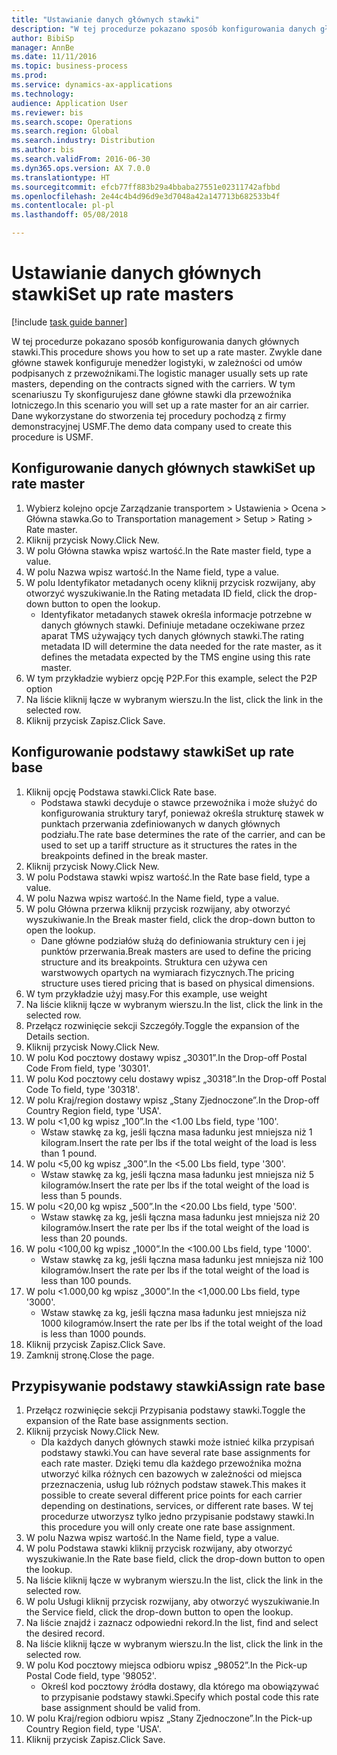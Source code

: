 ```yaml
--- 
title: "Ustawianie danych głównych stawki"
description: "W tej procedurze pokazano sposób konfigurowania danych głównych stawki."
author: BibiSp
manager: AnnBe
ms.date: 11/11/2016
ms.topic: business-process
ms.prod: 
ms.service: dynamics-ax-applications
ms.technology: 
audience: Application User
ms.reviewer: bis
ms.search.scope: Operations
ms.search.region: Global
ms.search.industry: Distribution
ms.author: bis
ms.search.validFrom: 2016-06-30
ms.dyn365.ops.version: AX 7.0.0
ms.translationtype: HT
ms.sourcegitcommit: efcb77ff883b29a4bbaba27551e02311742afbbd
ms.openlocfilehash: 2e44c4b4d96d9e3d7048a42a147713b682533b4f
ms.contentlocale: pl-pl
ms.lasthandoff: 05/08/2018

---
```

# <a name="set-up-rate-masters"></a><span data-ttu-id="cf4e8-103">Ustawianie danych głównych stawki</span><span class="sxs-lookup"><span data-stu-id="cf4e8-103">Set up rate masters</span></span>

[!include [task guide banner](../../includes/task-guide-banner.md)]

<span data-ttu-id="cf4e8-104">W tej procedurze pokazano sposób konfigurowania danych głównych stawki.</span><span class="sxs-lookup"><span data-stu-id="cf4e8-104">This procedure shows you how to set up a rate master.</span></span> <span data-ttu-id="cf4e8-105">Zwykle dane główne stawek konfiguruje menedżer logistyki, w zależności od umów podpisanych z przewoźnikami.</span><span class="sxs-lookup"><span data-stu-id="cf4e8-105">The logistic manager usually sets up rate masters, depending on the contracts signed with the carriers.</span></span> <span data-ttu-id="cf4e8-106">W tym scenariuszu Ty skonfigurujesz dane główne stawki dla przewoźnika lotniczego.</span><span class="sxs-lookup"><span data-stu-id="cf4e8-106">In this scenario you will set up a rate master for an air carrier.</span></span> <span data-ttu-id="cf4e8-107">Dane wykorzystane do stworzenia tej procedury pochodzą z firmy demonstracyjnej USMF.</span><span class="sxs-lookup"><span data-stu-id="cf4e8-107">The demo data company used to create this procedure is USMF.</span></span>


## <a name="set-up-rate-master"></a><span data-ttu-id="cf4e8-108">Konfigurowanie danych głównych stawki</span><span class="sxs-lookup"><span data-stu-id="cf4e8-108">Set up rate master</span></span>
1. <span data-ttu-id="cf4e8-109">Wybierz kolejno opcje Zarządzanie transportem > Ustawienia > Ocena > Główna stawka.</span><span class="sxs-lookup"><span data-stu-id="cf4e8-109">Go to Transportation management > Setup > Rating > Rate master.</span></span>
2. <span data-ttu-id="cf4e8-110">Kliknij przycisk Nowy.</span><span class="sxs-lookup"><span data-stu-id="cf4e8-110">Click New.</span></span>
3. <span data-ttu-id="cf4e8-111">W polu Główna stawka wpisz wartość.</span><span class="sxs-lookup"><span data-stu-id="cf4e8-111">In the Rate master field, type a value.</span></span>
4. <span data-ttu-id="cf4e8-112">W polu Nazwa wpisz wartość.</span><span class="sxs-lookup"><span data-stu-id="cf4e8-112">In the Name field, type a value.</span></span>
5. <span data-ttu-id="cf4e8-113">W polu Identyfikator metadanych oceny kliknij przycisk rozwijany, aby otworzyć wyszukiwanie.</span><span class="sxs-lookup"><span data-stu-id="cf4e8-113">In the Rating metadata ID field, click the drop-down button to open the lookup.</span></span>
    * <span data-ttu-id="cf4e8-114">Identyfikator metadanych stawek określa informacje potrzebne w danych głównych stawki. Definiuje metadane oczekiwane przez aparat TMS używający tych danych głównych stawki.</span><span class="sxs-lookup"><span data-stu-id="cf4e8-114">The rating metadata ID will determine the data needed for the rate master, as it defines the metadata expected by the TMS engine using this rate master.</span></span>  
6. <span data-ttu-id="cf4e8-115">W tym przykładzie wybierz opcję P2P.</span><span class="sxs-lookup"><span data-stu-id="cf4e8-115">For this example, select the P2P option</span></span>
7. <span data-ttu-id="cf4e8-116">Na liście kliknij łącze w wybranym wierszu.</span><span class="sxs-lookup"><span data-stu-id="cf4e8-116">In the list, click the link in the selected row.</span></span>
8. <span data-ttu-id="cf4e8-117">Kliknij przycisk Zapisz.</span><span class="sxs-lookup"><span data-stu-id="cf4e8-117">Click Save.</span></span>

## <a name="set-up-rate-base"></a><span data-ttu-id="cf4e8-118">Konfigurowanie podstawy stawki</span><span class="sxs-lookup"><span data-stu-id="cf4e8-118">Set up rate base</span></span>
1. <span data-ttu-id="cf4e8-119">Kliknij opcję Podstawa stawki.</span><span class="sxs-lookup"><span data-stu-id="cf4e8-119">Click Rate base.</span></span>
    * <span data-ttu-id="cf4e8-120">Podstawa stawki decyduje o stawce przewoźnika i może służyć do konfigurowania struktury taryf, ponieważ określa strukturę stawek w punktach przerwania zdefiniowanych w danych głównych podziału.</span><span class="sxs-lookup"><span data-stu-id="cf4e8-120">The rate base determines the rate of the carrier, and can be used to set up a tariff structure as it structures the rates in the breakpoints defined in the break master.</span></span>  
2. <span data-ttu-id="cf4e8-121">Kliknij przycisk Nowy.</span><span class="sxs-lookup"><span data-stu-id="cf4e8-121">Click New.</span></span>
3. <span data-ttu-id="cf4e8-122">W polu Podstawa stawki wpisz wartość.</span><span class="sxs-lookup"><span data-stu-id="cf4e8-122">In the Rate base field, type a value.</span></span>
4. <span data-ttu-id="cf4e8-123">W polu Nazwa wpisz wartość.</span><span class="sxs-lookup"><span data-stu-id="cf4e8-123">In the Name field, type a value.</span></span>
5. <span data-ttu-id="cf4e8-124">W polu Główna przerwa kliknij przycisk rozwijany, aby otworzyć wyszukiwanie.</span><span class="sxs-lookup"><span data-stu-id="cf4e8-124">In the Break master field, click the drop-down button to open the lookup.</span></span>
    * <span data-ttu-id="cf4e8-125">Dane główne podziałów służą do definiowania struktury cen i jej punktów przerwania.</span><span class="sxs-lookup"><span data-stu-id="cf4e8-125">Break masters are used to define the pricing structure and its breakpoints.</span></span> <span data-ttu-id="cf4e8-126">Struktura cen używa cen warstwowych opartych na wymiarach fizycznych.</span><span class="sxs-lookup"><span data-stu-id="cf4e8-126">The pricing structure uses tiered pricing that is based on physical dimensions.</span></span>  
6. <span data-ttu-id="cf4e8-127">W tym przykładzie użyj masy.</span><span class="sxs-lookup"><span data-stu-id="cf4e8-127">For this example, use weight</span></span>
7. <span data-ttu-id="cf4e8-128">Na liście kliknij łącze w wybranym wierszu.</span><span class="sxs-lookup"><span data-stu-id="cf4e8-128">In the list, click the link in the selected row.</span></span>
8. <span data-ttu-id="cf4e8-129">Przełącz rozwinięcie sekcji Szczegóły.</span><span class="sxs-lookup"><span data-stu-id="cf4e8-129">Toggle the expansion of the Details section.</span></span>
9. <span data-ttu-id="cf4e8-130">Kliknij przycisk Nowy.</span><span class="sxs-lookup"><span data-stu-id="cf4e8-130">Click New.</span></span>
10. <span data-ttu-id="cf4e8-131">W polu Kod pocztowy dostawy wpisz „30301”.</span><span class="sxs-lookup"><span data-stu-id="cf4e8-131">In the Drop-off Postal Code From field, type '30301'.</span></span>
11. <span data-ttu-id="cf4e8-132">W polu Kod pocztowy celu dostawy wpisz „30318”.</span><span class="sxs-lookup"><span data-stu-id="cf4e8-132">In the Drop-off Postal Code To field, type '30318'.</span></span>
12. <span data-ttu-id="cf4e8-133">W polu Kraj/region dostawy wpisz „Stany Zjednoczone”.</span><span class="sxs-lookup"><span data-stu-id="cf4e8-133">In the Drop-off Country Region field, type 'USA'.</span></span>
13. <span data-ttu-id="cf4e8-134">W polu <1,00 kg wpisz „100”.</span><span class="sxs-lookup"><span data-stu-id="cf4e8-134">In the <1.00 Lbs field, type '100'.</span></span>
    * <span data-ttu-id="cf4e8-135">Wstaw stawkę za kg, jeśli łączna masa ładunku jest mniejsza niż 1 kilogram.</span><span class="sxs-lookup"><span data-stu-id="cf4e8-135">Insert the rate per lbs if the total weight of the load is less than 1 pound.</span></span>  
14. <span data-ttu-id="cf4e8-136">W polu <5,00 kg wpisz „300”.</span><span class="sxs-lookup"><span data-stu-id="cf4e8-136">In the <5.00 Lbs field, type '300'.</span></span>
    * <span data-ttu-id="cf4e8-137">Wstaw stawkę za kg, jeśli łączna masa ładunku jest mniejsza niż 5 kilogramów.</span><span class="sxs-lookup"><span data-stu-id="cf4e8-137">Insert the rate per lbs if the total weight of the load is less than 5 pounds.</span></span>  
15. <span data-ttu-id="cf4e8-138">W polu <20,00 kg wpisz „500”.</span><span class="sxs-lookup"><span data-stu-id="cf4e8-138">In the <20.00 Lbs field, type '500'.</span></span>
    * <span data-ttu-id="cf4e8-139">Wstaw stawkę za kg, jeśli łączna masa ładunku jest mniejsza niż 20 kilogramów.</span><span class="sxs-lookup"><span data-stu-id="cf4e8-139">Insert the rate per lbs if the total weight of the load is less than 20 pounds.</span></span>  
16. <span data-ttu-id="cf4e8-140">W polu <100,00 kg wpisz „1000”.</span><span class="sxs-lookup"><span data-stu-id="cf4e8-140">In the <100.00 Lbs field, type '1000'.</span></span>
    * <span data-ttu-id="cf4e8-141">Wstaw stawkę za kg, jeśli łączna masa ładunku jest mniejsza niż 100 kilogramów.</span><span class="sxs-lookup"><span data-stu-id="cf4e8-141">Insert the rate per lbs if the total weight of the load is less than 100 pounds.</span></span>  
17. <span data-ttu-id="cf4e8-142">W polu <1.000,00 kg wpisz „3000”.</span><span class="sxs-lookup"><span data-stu-id="cf4e8-142">In the <1,000.00 Lbs field, type '3000'.</span></span>
    * <span data-ttu-id="cf4e8-143">Wstaw stawkę za kg, jeśli łączna masa ładunku jest mniejsza niż 1000 kilogramów.</span><span class="sxs-lookup"><span data-stu-id="cf4e8-143">Insert the rate per lbs if the total weight of the load is less than 1000 pounds.</span></span>  
18. <span data-ttu-id="cf4e8-144">Kliknij przycisk Zapisz.</span><span class="sxs-lookup"><span data-stu-id="cf4e8-144">Click Save.</span></span>
19. <span data-ttu-id="cf4e8-145">Zamknij stronę.</span><span class="sxs-lookup"><span data-stu-id="cf4e8-145">Close the page.</span></span>

## <a name="assign-rate-base"></a><span data-ttu-id="cf4e8-146">Przypisywanie podstawy stawki</span><span class="sxs-lookup"><span data-stu-id="cf4e8-146">Assign rate base</span></span>
1. <span data-ttu-id="cf4e8-147">Przełącz rozwinięcie sekcji Przypisania podstawy stawki.</span><span class="sxs-lookup"><span data-stu-id="cf4e8-147">Toggle the expansion of the Rate base assignments section.</span></span>
2. <span data-ttu-id="cf4e8-148">Kliknij przycisk Nowy.</span><span class="sxs-lookup"><span data-stu-id="cf4e8-148">Click New.</span></span>
    * <span data-ttu-id="cf4e8-149">Dla każdych danych głównych stawki może istnieć kilka przypisań podstawy stawki.</span><span class="sxs-lookup"><span data-stu-id="cf4e8-149">You can have several rate base assignments for each rate master.</span></span> <span data-ttu-id="cf4e8-150">Dzięki temu dla każdego przewoźnika można utworzyć kilka różnych cen bazowych w zależności od miejsca przeznaczenia, usług lub różnych podstaw stawek.</span><span class="sxs-lookup"><span data-stu-id="cf4e8-150">This makes it possible to create several different price points for each carrier depending on destinations, services, or different rate bases.</span></span> <span data-ttu-id="cf4e8-151">W tej procedurze utworzysz tylko jedno przypisanie podstawy stawki.</span><span class="sxs-lookup"><span data-stu-id="cf4e8-151">In this procedure you will only create one rate base assignment.</span></span>  
3. <span data-ttu-id="cf4e8-152">W polu Nazwa wpisz wartość.</span><span class="sxs-lookup"><span data-stu-id="cf4e8-152">In the Name field, type a value.</span></span>
4. <span data-ttu-id="cf4e8-153">W polu Podstawa stawki kliknij przycisk rozwijany, aby otworzyć wyszukiwanie.</span><span class="sxs-lookup"><span data-stu-id="cf4e8-153">In the Rate base field, click the drop-down button to open the lookup.</span></span>
5. <span data-ttu-id="cf4e8-154">Na liście kliknij łącze w wybranym wierszu.</span><span class="sxs-lookup"><span data-stu-id="cf4e8-154">In the list, click the link in the selected row.</span></span>
6. <span data-ttu-id="cf4e8-155">W polu Usługi kliknij przycisk rozwijany, aby otworzyć wyszukiwanie.</span><span class="sxs-lookup"><span data-stu-id="cf4e8-155">In the Service field, click the drop-down button to open the lookup.</span></span>
7. <span data-ttu-id="cf4e8-156">Na liście znajdź i zaznacz odpowiedni rekord.</span><span class="sxs-lookup"><span data-stu-id="cf4e8-156">In the list, find and select the desired record.</span></span>
8. <span data-ttu-id="cf4e8-157">Na liście kliknij łącze w wybranym wierszu.</span><span class="sxs-lookup"><span data-stu-id="cf4e8-157">In the list, click the link in the selected row.</span></span>
9. <span data-ttu-id="cf4e8-158">W polu Kod pocztowy miejsca odbioru wpisz „98052”.</span><span class="sxs-lookup"><span data-stu-id="cf4e8-158">In the Pick-up Postal Code field, type '98052'.</span></span>
    * <span data-ttu-id="cf4e8-159">Określ kod pocztowy źródła dostawy, dla którego ma obowiązywać to przypisanie podstawy stawki.</span><span class="sxs-lookup"><span data-stu-id="cf4e8-159">Specify which postal code this rate base assignment should be valid from.</span></span>    
10. <span data-ttu-id="cf4e8-160">W polu Kraj/region odbioru wpisz „Stany Zjednoczone”.</span><span class="sxs-lookup"><span data-stu-id="cf4e8-160">In the Pick-up Country Region field, type 'USA'.</span></span>
11. <span data-ttu-id="cf4e8-161">Kliknij przycisk Zapisz.</span><span class="sxs-lookup"><span data-stu-id="cf4e8-161">Click Save.</span></span>


